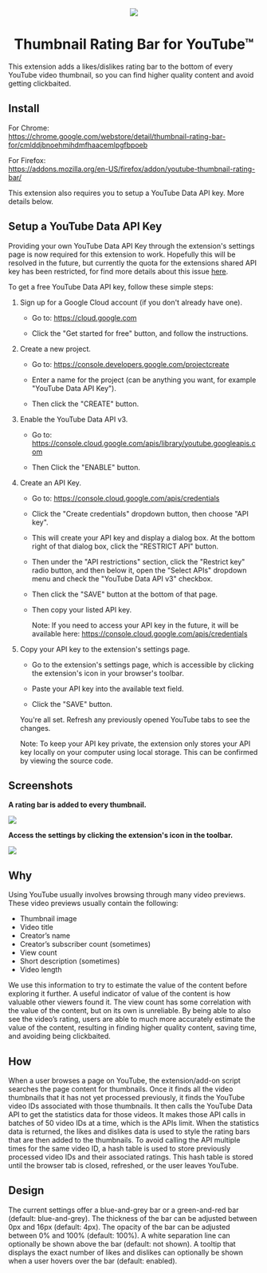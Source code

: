 <div align="center">
<img src="https://raw.githubusercontent.com/elliotwaite/thumbnail-rating-bar-for-youtube/master/extension/icons/icon128.png" />

# Thumbnail Rating Bar for YouTube&trade;

</div>

This extension adds a likes/dislikes rating bar to the bottom of every YouTube video thumbnail, so you can find higher quality content and avoid getting clickbaited.

## Install

For Chrome:  
https://chrome.google.com/webstore/detail/thumbnail-rating-bar-for/cmlddjbnoehmihdmfhaacemlpgfbpoeb

For Firefox:  
https://addons.mozilla.org/en-US/firefox/addon/youtube-thumbnail-rating-bar/

This extension also requires you to setup a YouTube Data API key. More details below.

## Setup a YouTube Data API Key

Providing your own YouTube Data API Key through the extension's settings page
is now required for this extension to work. Hopefully this will be resolved in
the future, but currently the quota for the extensions shared API key has been
restricted, for find more details about this issue [here](https://github.com/elliotwaite/thumbnail-rating-bar-for-youtube/issues/17).

To get a free YouTube Data API key, follow these simple steps:

1. Sign up for a Google Cloud account (if you don't already have one).

   * Go to: https://cloud.google.com
   
   * Click the "Get started for free" button, and follow the instructions.

2. Create a new project.

   * Go to: https://console.developers.google.com/projectcreate
     
   * Enter a name for the project (can be anything you want, for example "YouTube Data API Key").
   
   * Then click the "CREATE" button.

3. Enable the YouTube Data API v3.
   
   * Go to: https://console.cloud.google.com/apis/library/youtube.googleapis.com

   * Then Click the "ENABLE" button.

4. Create an API Key.
   
   * Go to: https://console.cloud.google.com/apis/credentials

   * Click the "Create credentials" dropdown button, then choose "API key".

   * This will create your API key and display a dialog box. At the bottom 
     right of that dialog box, click the "RESTRICT API" button.

   * Then under the "API restrictions" section, click the "Restrict key" radio 
     button, and then below it, open the "Select APIs" dropdown menu and check
     the "YouTube Data API v3" checkbox.

   * Then click the "SAVE" button at the bottom of that page.
   
   * Then copy your listed API key.
    
     Note: If you need to access your API key in the future, it will be
     available here:
     https://console.cloud.google.com/apis/credentials

5. Copy your API key to the extension's settings page.
 
   * Go to the extension's settings page, which is accessible by clicking the
     extension's icon in your browser's toolbar.
     
   * Paste your API key into the available text field.
   
   * Click the "SAVE" button.
   
   You're all set. Refresh any previously opened YouTube tabs to see the
   changes.
   
   Note: To keep your API key private, the extension only stores your API key
   locally on your computer using local storage. This can be confirmed by 
   viewing the source code.

## Screenshots

**A rating bar is added to every thumbnail.**

![](https://raw.githubusercontent.com/elliotwaite/thumbnail-rating-bar-for-youtube/master/images/screenshot-1.jpg?raw=true)

**Access the settings by clicking the extension's icon in the toolbar.**

![](https://raw.githubusercontent.com/elliotwaite/thumbnail-rating-bar-for-youtube/master/images/screenshot-2.jpg?raw=true)

## Why
Using YouTube usually involves browsing through many video previews. These video previews usually contain the following:
* Thumbnail image
* Video title
* Creator’s name
* Creator’s subscriber count (sometimes)
* View count
* Short description (sometimes)
* Video length

We use this information to try to estimate the value of the content before exploring it further. A useful indicator of value of the content is how valuable other viewers found it. The view count has some correlation with the value of the content, but on its own is unreliable. By being able to also see the video’s rating, users are able to much more accurately estimate the value of the content, resulting in finding higher quality content, saving time, and avoiding being clickbaited.

## How

When a user browses a page on YouTube, the extension/add-on script searches the page content for thumbnails. Once it finds all the video thumbnails that it has not yet processed previously, it finds the YouTube video IDs associated with those thumbnails. It then calls the YouTube Data API to get the statistics data for those videos. It makes those API calls in batches of 50 video IDs at a time, which is the APIs limit. When the statistics data is returned, the likes and dislikes data is used to style the rating bars that are then added to the thumbnails. To avoid calling the API multiple times for the same video ID, a hash table is used to store previously processed video IDs and their associated ratings. This hash table is stored until the browser tab is closed, refreshed, or the user leaves YouTube.

## Design

The current settings offer a blue-and-grey bar or a green-and-red bar (default: blue-and-grey). The thickness of the bar can be adjusted between 0px and 16px (default: 4px). The opacity of the bar can be adjusted between 0% and 100% (default: 100%). A white separation line can optionally be shown above the bar (default: not shown). A tooltip that displays the exact number of likes and dislikes can optionally be shown when a user hovers over the bar (default: enabled).
